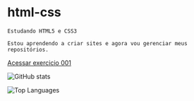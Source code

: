 # html-css
    Estudando HTML5 e CSS3

    Estou aprendendo a criar sites e agora vou gerenciar meus repositórios.

<a href="https://lucasncosta.github.io/html-css/exercicios/ex001/index.html">Acessar exercicio 001</a>

![GitHub stats](https://github-readme-stats.vercel.app/api?username=lucasncosta&show_icons=true&theme=readical)

![Top Languages](https://github-readme-stats.vercel.app/api/top-langs/?username=lucasncosta&layout=compact&langs_count=16&theme=radical)
